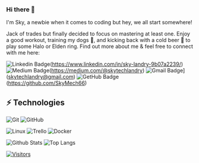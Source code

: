### Hi there 👋
I'm Sky, a newbie when it comes to coding but hey, we all start somewhere!

<!-- Introduce yourself and give a brief introduction about yourself here.  Also include what tech you're interested in and what you are currently learning -->
Jack of trades but finally decided to focus on mastering at least one. Enjoy a good workout, training my dogs 🐶, and kicking back with a cold beer :beer: to play some Halo or Elden ring. 
Find out more about me & feel free to connect with me here: 

<!-- Replace the fields below with the information requested. Remember to remove the encapsulating <> characters. For spaces in names, use %20 (e.g. Broadus%20Palmer) -->

![Linkedin Badge](https://img.shields.io/badge/-Sky%20Landry-blue?style=flat-square&logo=Linkedin&logoColor=white&link=https://www.linkedin.com/in/levelupwithbroadus/)(https://www.linkedin.com/in/sky-landry-9b07a2239/)
![Medium Badge](https://img.shields.io/badge/Sky%20Landry-12100E?style=flat-square&logo=medium&logoColor=white&link=https://www.linkedin.com/newsletters/level-up-in-tech-6746961814677987328/)(https://medium.com/@skytechlandry)
![Gmail Badge](https://img.shields.io/badge/-SkyTechLandry@gmail.com-c14438?style=flat-square&logo=Gmail&logoColor=white&link=mailto:SkyTechlandry@gmail.com)](skytechlandry@gmail.com)
![GetHub Badge](https://img.shields.io/badge/-GitHub-181717?style=flat-square&logo=github)(https://github.com/SkyMech66)

## ⚡ Technologies

<!-- Check out the Badges folder for more badges -->


![Git](https://img.shields.io/badge/-Git-black?style=flat-square&logo=git)
![GitHub](https://img.shields.io/badge/-GitHub-181717?style=flat-square&logo=github)

![Linux](https://img.shields.io/badge/Linux-FCC624?style=flat-square&logo=linux&logoColor=black)
![Trello](https://img.shields.io/badge/Trello-%23026AA7.svg?style=flat-square&logo=Trello&logoColor=white)
![Docker](https://img.shields.io/badge/docker-%230db7ed.svg?style=for-the-badge&logo=docker&logoColor=white)


<!-- Replace the fields below with the information requested. Remember to remove the encapsulating <> characters. -->

![Github Stats](https://github-readme-stats.vercel.app/api?username=SkyMech66&count_private=true&show_icons=true&include_all_commits=true)
![Top Langs](https://github-readme-stats.vercel.app/api/top-langs/?username=SkyMech66&hide=TeX&layout=compact)


[![Visitors](https://api.visitorbadge.io/api/visitors?path=SkyMech66%2&label=VISITORS&countColor=%23263759)](https://visitorbadge.io/status?path=SkyMech66%2SkyMech66)

<!---
SkyMech66/SkyMech66 is a ✨ special ✨ repository because its `README.md` (this file) appears on your GitHub profile.
You can click the Preview link to take a look at your changes.
--->

